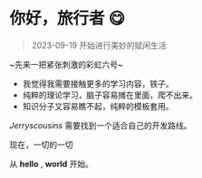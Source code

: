 # 你好，旅行者 😋

> 2023-09-19 开始进行美妙的赋闲生活

~先来一把紧张刺激的彩虹六号~

- 我觉得我需要接触更多的学习内容，铁子。
- 纯粹的理论学习，脑子容易摊在里面，爬不出来。
- 知识分子又容易瞧不起，纯粹的模板套用。

$Jerryscousins$ 需要找到一个适合自己的开发路线。

现在，一切的一切

从 **hello** , **world** 开始。